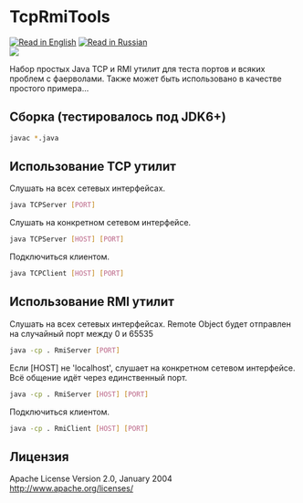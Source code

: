 TcpRmiTools
======
[![Read in English](http://www.printableworldflags.com/icon-flags/24/United%20Kingdom.png)](https://github.com/SquareGearsLogic/TcpRmiTools) [![Read in Russian](http://www.printableworldflags.com/icon-flags/24/Russian%20Federation.png)](https://github.com/SquareGearsLogic/TcpRmiTools/blob/master/README.ru.md)  
![](https://travis-ci.org/SquareGearsLogic/TcpRmiTools.svg?branch=master)

Набор простых Java TCP и RMI утилит для теста портов и всяких проблем с фаерволами.
Также может быть использовано в качестве простого примера...

Сборка (тестировалось под JDK6+)
-----------
```bash
javac *.java
```

Использование TCP утилит
-----------
Слушать на всех сетевых интерфейсах.
```bash
java TCPServer [PORT]
```
Слушать на конкретном сетевом интерфейсе.
```bash
java TCPServer [HOST] [PORT]
```

Подключиться клиентом.
```bash
java TCPClient [HOST] [PORT]
```

Использование RMI утилит
-----------
Слушать на всех сетевых интерфейсах.
Remote Object будет отправлен на случайный порт между 0 и 65535
```bash
java -cp . RmiServer [PORT]
```
Если [HOST] не 'localhost', слушает на конкретном сетевом интерфейсе.
Всё общение идёт через единственный порт.
```bash
java -cp . RmiServer [HOST] [PORT]
```

Подключиться клиентом.
```bash
java -cp . RmiClient [HOST] [PORT]
```


Лицензия
-----------
Apache License Version 2.0, January 2004
http://www.apache.org/licenses/